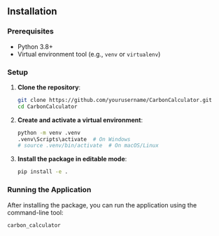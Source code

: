## Installation

### Prerequisites

- Python 3.8+
- Virtual environment tool (e.g., `venv` or `virtualenv`)

### Setup

1. **Clone the repository**:

    ```sh
    git clone https://github.com/yourusername/CarbonCalculator.git
    cd CarbonCalculator
    ```

2. **Create and activate a virtual environment**:

    ```sh
    python -m venv .venv
    .venv\Scripts\activate  # On Windows
    # source .venv/bin/activate  # On macOS/Linux
    ```

3. **Install the package in editable mode**:

    ```sh
    pip install -e .
    ```

### Running the Application

After installing the package, you can run the application using the command-line tool:

```sh
carbon_calculator
